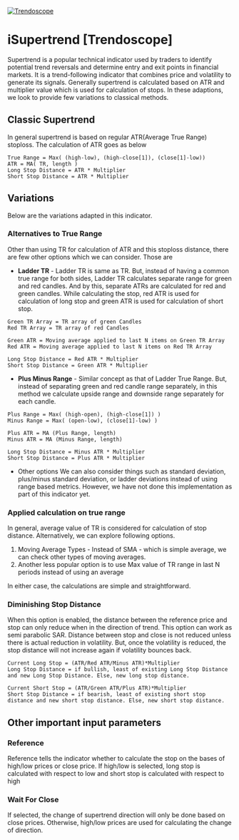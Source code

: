 [![Trendoscope](https://docs.trendoscope.io/media/posts/44/logo-no-background.svg)](https://www.trendoscope.au)
# iSupertrend [Trendoscope]

Supertrend is a popular technical indicator used by traders to identify potential trend reversals and determine entry and exit points in financial markets. It is a trend-following indicator that combines price and volatility to generate its signals. Generally supertrend is calculated based on ATR and multiplier value which is used for calculation of stops. In these adaptions, we look to provide few variations to classical methods.

## Classic Supertrend

In general supertrend is based on regular ATR(Average True Range) stoploss. The calculation of ATR goes as below

```
True Range = Max( (high-low), (high-close[1]), (close[1]-low))
ATR = MA( TR, length )
Long Stop Distance = ATR * Multiplier
Short Stop Distance = ATR * Multiplier
```
## Variations
Below are the variations adapted in this indicator.
### Alternatives to True Range
Other than using TR for calculation of ATR and this stoploss distance, there are few other options which we can consider. Those are
+ **Ladder TR** - Ladder TR is same as TR. But, instead of having a common true range for both sides, Ladder TR calculates separate range for green and red candles. And by this, separate ATRs are calculated for red and green candles. While calculating the stop, red ATR is used for calculation of long stop and green ATR is used for calculation of short stop.
```
Green TR Array = TR array of green Candles
Red TR Array = TR array of red Candles

Green ATR = Moving average applied to last N items on Green TR Array
Red ATR = Moving average applied to last N items on Red TR Array

Long Stop Distance = Red ATR * Multiplier
Short Stop Distance = Green ATR * Multiplier
```
+ **Plus Minus Range** - Similar concept as that of Ladder True Range. But, instead of separating green and red candle range separately, in this method we calculate upside range and downside range separately for each candle.
```
Plus Range = Max( (high-open), (high-close[1]) )
Minus Range = Max( (open-low), (close[1]-low) )

Plus ATR = MA (Plus Range, length)
Minus ATR = MA (Minus Range, length)

Long Stop Distance = Minus ATR * Multiplier
Short Stop Distance = Plus ATR * Multiplier 
```
+ Other options
We can also consider things such as standard deviation, plus/minus standard deviation, or ladder deviations instead of using range based metrics. However, we have not done this implementation as part of this indicator yet.

### Applied calculation on true range
In general, average value of TR is considered for calculation of stop distance. Alternatively, we can explore following options.
1. Moving Average Types - Instead of SMA - which is simple average, we can check other types of moving averages.
2. Another less popular option is to use Max value of TR range in last N periods instead of using an average

In either case, the calculations are simple and straightforward.

### Diminishing Stop Distance
When this option is enabled, the distance between the reference price and stop can only reduce when in the direction of trend. This option can work as semi parabolic SAR. Distance between stop and close is not reduced unless there is actual reduction in volatility. But, once the volatility is reduced, the stop distance will not increase again if volatility bounces back.

```
Current Long Stop = (ATR/Red ATR/Minus ATR)*Multiplier
Long Stop Distance = if bullish, least of existing Long Stop Distance and new Long Stop Distance. Else, new long stop distance.

Current Short Stop = (ATR/Green ATR/Plus ATR)*Multiplier
Short Stop Distance = if bearish, least of existing short stop distance and new short stop distance. Else, new short stop distance.
```

## Other important input parameters
### Reference
Reference tells the indicator whether to calculate the stop on the bases of high/low prices or close price. If high/low is selected, long stop is calculated with respect to low and short stop is calculated with respect to high

### Wait For Close
If selected, the change of supertrend direction will only be done based on close prices. Otherwise, high/low prices are used for calculating the change of direction.
